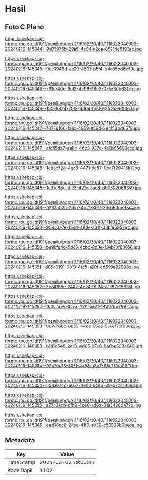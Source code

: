 # Hasil

## Foto C Plano

https://sirekap-obj-formc.kpu.go.id/191f/pemilu/pdpr/11/16/02/20/40/1116022040003-20240216-145044--9d75976b-29a5-4e94-a2ca-85214c5193ac.jpg

https://sirekap-obj-formc.kpu.go.id/191f/pemilu/pdpr/11/16/02/20/40/1116022040003-20240216-145045--9ec3949d-ae00-4597-b5f4-b4e05bd6e99e.jpg

https://sirekap-obj-formc.kpu.go.id/191f/pemilu/pdpr/11/16/02/20/40/1116022040003-20240216-145046--791c740e-6cf2-4c99-96e3-075e3db63f5b.jpg

https://sirekap-obj-formc.kpu.go.id/191f/pemilu/pdpr/11/16/02/20/40/1116022040003-20240216-145046--15068824-7012-4d64-bd06-2fd3ce6ffded.jpg

https://sirekap-obj-formc.kpu.go.id/191f/pemilu/pdpr/11/16/02/20/40/1116022040003-20240216-145047--70769166-faac-4959-859d-2e4f53bd6578.jpg

https://sirekap-obj-formc.kpu.go.id/191f/pemilu/pdpr/11/16/02/20/40/1116022040003-20240216-145047--afd85da7-aab4-46c3-937c-4a0b65690dcd.jpg

https://sirekap-obj-formc.kpu.go.id/191f/pemilu/pdpr/11/16/02/20/40/1116022040003-20240216-145048--1ed8c724-4ec8-4471-8c57-0bd7f20415b7.jpg

https://sirekap-obj-formc.kpu.go.id/191f/pemilu/pdpr/11/16/02/20/40/1116022040003-20240216-145048--1c37e88e-df73-421e-8ae8-d00802066359.jpg

https://sirekap-obj-formc.kpu.go.id/191f/pemilu/pdpr/11/16/02/20/40/1116022040003-20240216-145049--e233a02c-26b7-4b21-801f-266a63ce97a4.jpg

https://sirekap-obj-formc.kpu.go.id/191f/pemilu/pdpr/11/16/02/20/40/1116022040003-20240216-145050--904c0a7e-154d-48de-a31f-33bf95957e1c.jpg

https://sirekap-obj-formc.kpu.go.id/191f/pemilu/pdpr/11/16/02/20/40/1116022040003-20240216-145050--be9bfe4d-5dc3-4cbd-8d3e-f3eb10f83656.jpg

https://sirekap-obj-formc.kpu.go.id/191f/pemilu/pdpr/11/16/02/20/40/1116022040003-20240216-145051--d0540191-0813-4fc5-a50f-cd598a92998b.jpg

https://sirekap-obj-formc.kpu.go.id/191f/pemilu/pdpr/11/16/02/20/40/1116022040003-20240216-145052--3c88185c-2402-4c24-9924-81d67c15835f.jpg

https://sirekap-obj-formc.kpu.go.id/191f/pemilu/pdpr/11/16/02/20/40/1116022040003-20240216-145052--1b0b7d56-2aea-43ff-ad01-142d7b586872.jpg

https://sirekap-obj-formc.kpu.go.id/191f/pemilu/pdpr/11/16/02/20/40/1116022040003-20240216-145053--9b7e78bc-0bd5-44ce-b5ea-5eeef7ef0662.jpg

https://sirekap-obj-formc.kpu.go.id/191f/pemilu/pdpr/11/16/02/20/40/1116022040003-20240216-145053--b1d7d545-2ac9-4d05-87c8-8a6ba523c849.jpg

https://sirekap-obj-formc.kpu.go.id/191f/pemilu/pdpr/11/16/02/20/40/1116022040003-20240216-145054--92b70d13-3571-4a98-b3e7-68c7f5fa26f5.jpg

https://sirekap-obj-formc.kpu.go.id/191f/pemilu/pdpr/11/16/02/20/40/1116022040003-20240216-145054--554a674d-a057-4eb0-9ce6-89e57c4140e3.jpg

https://sirekap-obj-formc.kpu.go.id/191f/pemilu/pdpr/11/16/02/20/40/1116022040003-20240216-145055--a77b3acb-cfb8-4ce0-ad6a-81a5426da79b.jpg

https://sirekap-obj-formc.kpu.go.id/191f/pemilu/pdpr/11/16/02/20/40/1116022040003-20240216-145045--ead38cc0-24ee-41f9-ab30-c53033b0beda.jpg


## Metadata

| Key        | Value               |
| ---------- | ------------------- |
| Time Stamp | 2024-03-02 19:03:46 |
| Kode Dapil | 1102                |




